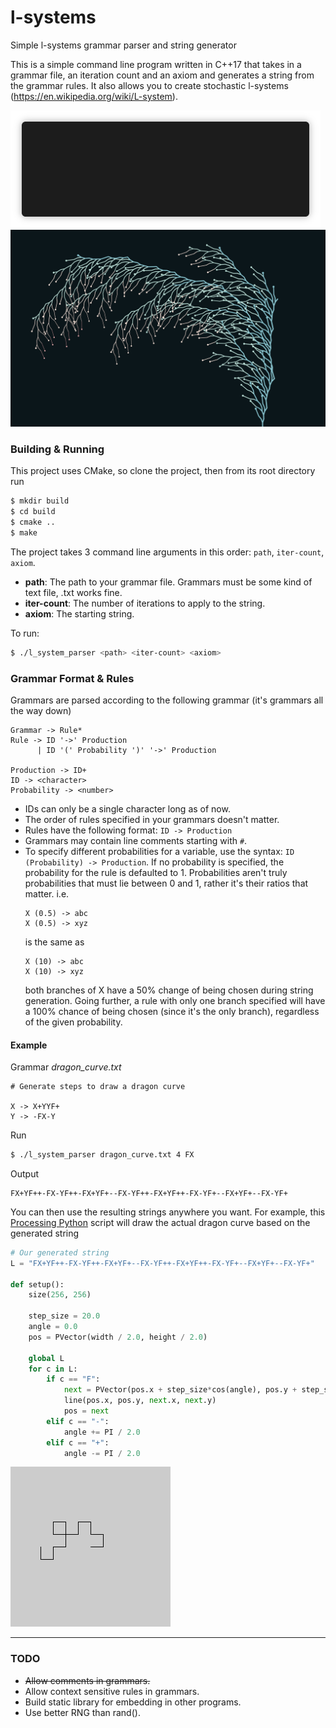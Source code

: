 # l-systems
Simple l-systems grammar parser and string generator

This is a simple command line program written in C++17 that takes in a grammar file, an iteration count and an axiom and generates a string from the grammar rules. It also allows you to create stochastic l-systems (https://en.wikipedia.org/wiki/L-system).

![Demo](demo/demo_gif.gif)
![Example](demo/out.png)

### Building & Running
This project uses CMake, so clone the project, then from its root directory run
``` Bash
$ mkdir build
$ cd build
$ cmake ..
$ make
```

The project takes 3 command line arguments in this order: `path`, `iter-count`, `axiom`.

- **path**: The path to your grammar file. Grammars must be some kind of text file, .txt works fine.
- **iter-count**: The number of iterations to apply to the string.
- **axiom**: The starting string.

To run:
``` Bash
$ ./l_system_parser <path> <iter-count> <axiom>
```

### Grammar Format & Rules

Grammars are parsed according to the following grammar (it's grammars all the way down)
```
Grammar -> Rule*
Rule -> ID '->' Production
      | ID '(' Probability ')' '->' Production

Production -> ID+
ID -> <character>
Probability -> <number>
``` 
- IDs can only be a single character long as of now.
- The order of rules specified in your grammars doesn't matter.
- Rules have the following format: `ID -> Production`
- Grammars may contain line comments starting with `#`.
- To specify different probabilities for a variable, use the syntax: `ID (Probability) -> Production`. If no probability is specified, the probability for the rule is defaulted to 1. Probabilities aren't truly probabilities that must lie between 0 and 1, rather it's their ratios that matter. i.e. 
  ```
  X (0.5) -> abc
  X (0.5) -> xyz
  ```
  is the same as
  ```
  X (10) -> abc
  X (10) -> xyz
  ```
  both branches of X have a 50% change of being chosen during string generation. Going further, a rule with only one branch specified will have a 100% chance of being chosen (since it's the only branch), regardless of the given probability.

#### Example
Grammar *dragon_curve.txt*
```
# Generate steps to draw a dragon curve

X -> X+YYF+
Y -> -FX-Y
```
Run
``` Bash
$ ./l_system_parser dragon_curve.txt 4 FX
```
Output

```
FX+YF++-FX-YF++-FX+YF+--FX-YF++-FX+YF++-FX-YF+--FX+YF+--FX-YF+
```

You can then use the resulting strings anywhere you want. For example, this [Processing Python](https://py.processing.org/) script will draw the actual dragon curve based on the generated string
``` Python
# Our generated string
L = "FX+YF++-FX-YF++-FX+YF+--FX-YF++-FX+YF++-FX-YF+--FX+YF+--FX-YF+"

def setup():
    size(256, 256)
    
    step_size = 20.0
    angle = 0.0
    pos = PVector(width / 2.0, height / 2.0)
    
    global L
    for c in L:
        if c == "F":
            next = PVector(pos.x + step_size*cos(angle), pos.y + step_size*sin(angle))
            line(pos.x, pos.y, next.x, next.y)
            pos = next
        elif c == "-":
            angle += PI / 2.0
        elif c == "+":
            angle -= PI / 2.0
```
![Generated Dragon Curve](demo/output.png)

---
### TODO
- ~~Allow comments in grammars.~~
- Allow context sensitive rules in grammars.
- Build static library for embedding in other programs.
- Use better RNG than rand().


